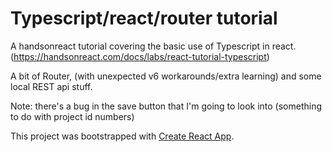 # Typescript/react/router tutorial

A handsonreact tutorial covering the basic use of Typescript in react. 
(https://handsonreact.com/docs/labs/react-tutorial-typescript)

A bit of Router, (with unexpected v6 workarounds/extra learning) and some local REST api stuff.

Note: there's a bug in the save button that I'm going to look into (something to do with project id numbers)

This project was bootstrapped with [Create React App](https://github.com/facebook/create-react-app).

